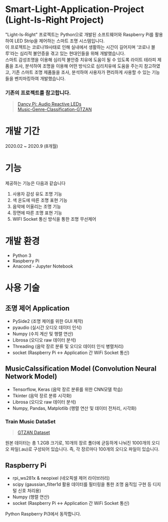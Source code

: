 # Smart-Light-Application-Project (Light-Is-Right Project)

"Light-Is-Right" 프로젝트는 Python으로 개발된 소프트웨어와 Raspberry Pi를 활용하여 LED Strip을 제어하는 스마트 조명 시스템입니다. </br>
 이 프로젝트는 코로나19사태로 인해 실내에서 생활하는 시간이 길어지며 ‘코로나 블루’라는 심리적 불안증을 겪고 있는 현대인들을 위해 개발했습니다.</br>
 스마트 감성조명을 이용해 심리적 불안증 치유에 도움이 될 수 있도록 라이트 테라피 제품을 조사, 분석하여 조명을 이용해 어떤 방식으로 심리치유에 도움을 주는지 참고하였고,
기존 스마트 조명 제품들을 조사, 분석하여 사용자가 편리하게 사용할 수 있는 기능들을 벤치마킹하여 개발했습니다.  

<h3> 기존의 프로젝트를 참고합니다.</h3>

> [Dancy Pi: Audio Reactive LEDs](https://github.com/naztronaut/dancyPi-audio-reactive-led) <br/>
> [Music-Genre-Classification-GTZAN](https://github.com/chittalpatel/Music-Genre-Classification-GTZAN)

# 개발 기간
2020.02 ~ 2020.9 (8개월)

# 기능
제공하는 기능은 다음과 같습니다
1. 사용자 감성 유도 조명 기능
2. 색 온도에 따른 조명 표현 기능
3. 음악에 어울리는 조명 기능
4. 장면에 따른 조명 표현 기능
5. WIFI Socket 통신 방식을 통한 조명 무선제어

# 개발 환경
- Python 3
- Raspberry Pi
- Anacond - Jupyter Notebook

# 사용 기술

## 조명 제어 Application
- PySide2 (조명 제어를 위한 GUI 제작)
- pyaudio (실시간 오디오 데이터 인식)
- Numpy (수치 계산 및 행렬 연산)
- Librosa (오디오 raw 데이터 분석)
- Threading (음악 장르 분류 및 오디오 데이터 인식 병렬처리)
- socket (Raspberry Pi <-> Application 간 WiFi Socket 통신)

## MusicCalssification Model (Convolution Neural Network Model)
- Tensorflow, Keras (음악 장르 분류를 위한 CNN모델 학습)
- Tkinter (음악 장르 분류 시각화)
- Librosa (오디오 raw 데이터 분석)
- Numpy, Pandas, Matplotlib (행렬 연산 및 데이터 전처리, 시각화) 

### Train Music DataSet
> [GTZAN Dataset](http://opihi.cs.uvic.ca/sound/genres.tar.gz)</br>

원본 데이터는 총 1.2GB 크기로, 10개의 장르 폴더에 균등하게 나눠진 1000개의 오디오 파일(.au)로 구성되어 있습니다. 즉, 각 장르마다 100개의 오디오 파일이 있습니다.

## Raspberry Pi
- rpi_ws281x & neopixel (네오픽셀 제어 라이브러리)
- scipy (gaussian_filter1d 활용 데이터를 필터링을 통한 조명 움직임 구현 등 디지털 신호 처리용)
- Numpy (행렬 연산)
- socket (Raspberry Pi <-> Application 간 WiFi Socket 통신)






Python Raspberry Pi3에서 동작합니다. 
